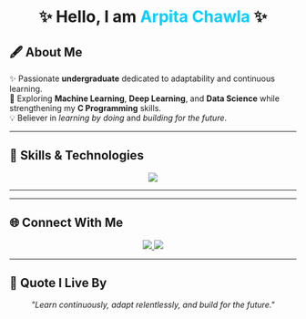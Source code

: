 <h1 align="center">✨ Hello, I am <span style="color:#00CFFF;">Arpita Chawla</span> ✨</h1>

## 🖋 About Me
✨ Passionate **undergraduate** dedicated to adaptability and continuous learning.  
🚀 Exploring **Machine Learning**, **Deep Learning**, and **Data Science** while strengthening my **C Programming** skills.  
💡 Believer in *learning by doing* and *building for the future*.  

---

## 🚀 Skills & Technologies
<p align="center">
  <img src="https://skillicons.dev/icons?i=html,css,c,python,github&perline=5" />
</p>

---
---

## 🌐 Connect With Me
<p align="center">
  <a href="https://www.linkedin.com/in/arpitachawlaakaac/" target="_blank">
    <img src="https://img.shields.io/badge/LinkedIn-0077B5?style=for-the-badge&logo=linkedin&logoColor=white"/>
  </a>
  <a href="https://github.com/arpitachawla" target="_blank">
    <img src="https://img.shields.io/badge/GitHub-100000?style=for-the-badge&logo=github&logoColor=white"/>
  </a>
</p>

---

## 💬 Quote I Live By
<p align="center">
  <i>"Learn continuously, adapt relentlessly, and build for the future."</i>
</p>
